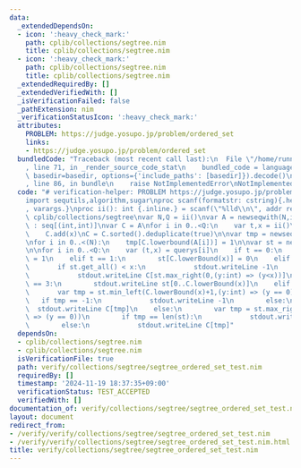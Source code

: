 ```yaml
---
data:
  _extendedDependsOn:
  - icon: ':heavy_check_mark:'
    path: cplib/collections/segtree.nim
    title: cplib/collections/segtree.nim
  - icon: ':heavy_check_mark:'
    path: cplib/collections/segtree.nim
    title: cplib/collections/segtree.nim
  _extendedRequiredBy: []
  _extendedVerifiedWith: []
  _isVerificationFailed: false
  _pathExtension: nim
  _verificationStatusIcon: ':heavy_check_mark:'
  attributes:
    PROBLEM: https://judge.yosupo.jp/problem/ordered_set
    links:
    - https://judge.yosupo.jp/problem/ordered_set
  bundledCode: "Traceback (most recent call last):\n  File \"/home/runner/.local/lib/python3.10/site-packages/onlinejudge_verify/documentation/build.py\"\
    , line 71, in _render_source_code_stat\n    bundled_code = language.bundle(stat.path,\
    \ basedir=basedir, options={'include_paths': [basedir]}).decode()\n  File \"/home/runner/.local/lib/python3.10/site-packages/onlinejudge_verify/languages/nim.py\"\
    , line 86, in bundle\n    raise NotImplementedError\nNotImplementedError\n"
  code: "# verification-helper: PROBLEM https://judge.yosupo.jp/problem/ordered_set\n\
    import sequtils,algorithm,sugar\nproc scanf(formatstr: cstring){.header: \"<stdio.h>\"\
    , varargs.}\nproc ii(): int {.inline.} = scanf(\"%lld\\n\", addr result)\n\nimport\
    \ cplib/collections/segtree\nvar N,Q = ii()\nvar A = newseqwith(N,ii())\nvar querys\
    \ : seq[(int,int)]\nvar C = A\nfor i in 0..<Q:\n    var t,x = ii()\n    querys.add((t,x))\n\
    \    C.add(x)\nC = C.sorted().deduplicate(true)\n\nvar tmp = newseqwith(len(C),0)\n\
    \nfor i in 0..<(N):\n    tmp[C.lowerbound(A[i])] = 1\n\nvar st = newsegwith(tmp,l+r,0)\n\
    \n\nfor i in 0..<Q:\n    var (t,x) = querys[i]\n    if t == 0:\n        st[C.lowerBound(x)]\
    \ = 1\n    elif t == 1:\n        st[C.lowerBound(x)] = 0\n    elif t == 2:\n \
    \       if st.get_all() < x:\n            stdout.writeLine -1\n        else:\n\
    \            stdout.writeLine C[st.max_right(0,(y:int) => (y<x))]\n    elif t\
    \ == 3:\n        stdout.writeLine st[0..C.lowerBound(x)]\n    elif t == 4:\n \
    \       var tmp = st.min_left(C.lowerBound(x)+1,(y:int) => (y == 0))-1\n     \
    \   if tmp == -1:\n            stdout.writeLine -1\n        else:\n          \
    \  stdout.writeLine C[tmp]\n    else:\n        var tmp = st.max_right(C.lowerBound(x),(y:int)\
    \ => (y == 0))\n        if tmp == len(st):\n            stdout.writeLine -1\n\
    \        else:\n            stdout.writeLine C[tmp]"
  dependsOn:
  - cplib/collections/segtree.nim
  - cplib/collections/segtree.nim
  isVerificationFile: true
  path: verify/collections/segtree/segtree_ordered_set_test.nim
  requiredBy: []
  timestamp: '2024-11-19 18:37:35+09:00'
  verificationStatus: TEST_ACCEPTED
  verifiedWith: []
documentation_of: verify/collections/segtree/segtree_ordered_set_test.nim
layout: document
redirect_from:
- /verify/verify/collections/segtree/segtree_ordered_set_test.nim
- /verify/verify/collections/segtree/segtree_ordered_set_test.nim.html
title: verify/collections/segtree/segtree_ordered_set_test.nim
---
```


